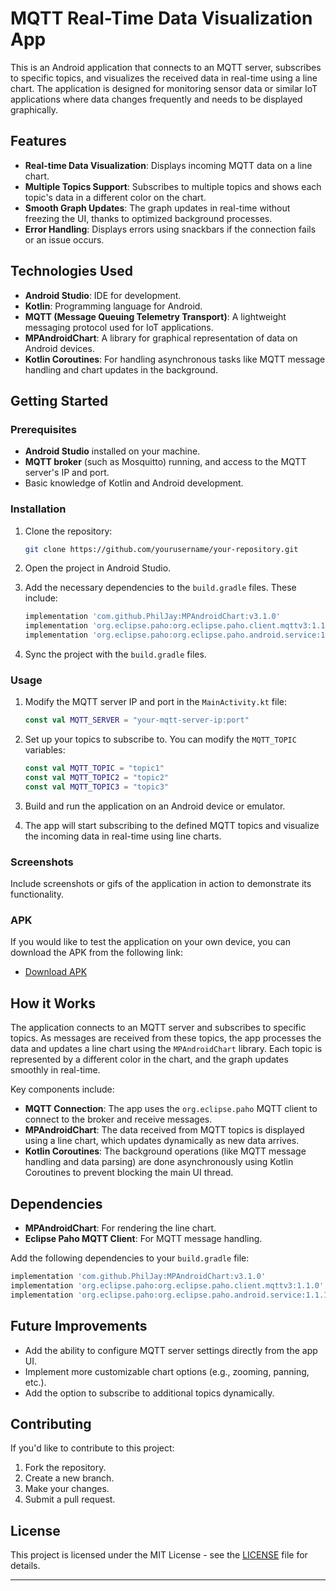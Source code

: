 

# MQTT Real-Time Data Visualization App

This is an Android application that connects to an MQTT server, subscribes to specific topics, and visualizes the received data in real-time using a line chart. The application is designed for monitoring sensor data or similar IoT applications where data changes frequently and needs to be displayed graphically.

## Features

- **Real-time Data Visualization**: Displays incoming MQTT data on a line chart.
- **Multiple Topics Support**: Subscribes to multiple topics and shows each topic's data in a different color on the chart.
- **Smooth Graph Updates**: The graph updates in real-time without freezing the UI, thanks to optimized background processes.
- **Error Handling**: Displays errors using snackbars if the connection fails or an issue occurs.

## Technologies Used

- **Android Studio**: IDE for development.
- **Kotlin**: Programming language for Android.
- **MQTT (Message Queuing Telemetry Transport)**: A lightweight messaging protocol used for IoT applications.
- **MPAndroidChart**: A library for graphical representation of data on Android devices.
- **Kotlin Coroutines**: For handling asynchronous tasks like MQTT message handling and chart updates in the background.

## Getting Started

### Prerequisites

- **Android Studio** installed on your machine.
- **MQTT broker** (such as Mosquitto) running, and access to the MQTT server's IP and port.
- Basic knowledge of Kotlin and Android development.

### Installation

1. Clone the repository:
   ```bash
   git clone https://github.com/yourusername/your-repository.git
   ```
   
2. Open the project in Android Studio.

3. Add the necessary dependencies to the `build.gradle` files. These include:
   ```groovy
   implementation 'com.github.PhilJay:MPAndroidChart:v3.1.0'
   implementation 'org.eclipse.paho:org.eclipse.paho.client.mqttv3:1.1.0'
   implementation 'org.eclipse.paho:org.eclipse.paho.android.service:1.1.1'
   ```

4. Sync the project with the `build.gradle` files.

### Usage

1. Modify the MQTT server IP and port in the `MainActivity.kt` file:
   ```kotlin
   const val MQTT_SERVER = "your-mqtt-server-ip:port"
   ```
   
2. Set up your topics to subscribe to. You can modify the `MQTT_TOPIC` variables:
   ```kotlin
   const val MQTT_TOPIC = "topic1"
   const val MQTT_TOPIC2 = "topic2"
   const val MQTT_TOPIC3 = "topic3"
   ```

3. Build and run the application on an Android device or emulator.

4. The app will start subscribing to the defined MQTT topics and visualize the incoming data in real-time using line charts.

### Screenshots

Include screenshots or gifs of the application in action to demonstrate its functionality.

### APK

If you would like to test the application on your own device, you can download the APK from the following link:
- [Download APK](#)

## How it Works

The application connects to an MQTT server and subscribes to specific topics. As messages are received from these topics, the app processes the data and updates a line chart using the `MPAndroidChart` library. Each topic is represented by a different color in the chart, and the graph updates smoothly in real-time.

Key components include:
- **MQTT Connection**: The app uses the `org.eclipse.paho` MQTT client to connect to the broker and receive messages.
- **MPAndroidChart**: The data received from MQTT topics is displayed using a line chart, which updates dynamically as new data arrives.
- **Kotlin Coroutines**: The background operations (like MQTT message handling and data parsing) are done asynchronously using Kotlin Coroutines to prevent blocking the main UI thread.

## Dependencies

- **MPAndroidChart**: For rendering the line chart.
- **Eclipse Paho MQTT Client**: For MQTT message handling.

Add the following dependencies to your `build.gradle` file:
```groovy
implementation 'com.github.PhilJay:MPAndroidChart:v3.1.0'
implementation 'org.eclipse.paho:org.eclipse.paho.client.mqttv3:1.1.0'
implementation 'org.eclipse.paho:org.eclipse.paho.android.service:1.1.1'
```

## Future Improvements

- Add the ability to configure MQTT server settings directly from the app UI.
- Implement more customizable chart options (e.g., zooming, panning, etc.).
- Add the option to subscribe to additional topics dynamically.

## Contributing

If you'd like to contribute to this project:
1. Fork the repository.
2. Create a new branch.
3. Make your changes.
4. Submit a pull request.

## License

This project is licensed under the MIT License - see the [LICENSE](LICENSE) file for details.

---

